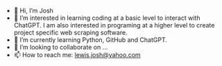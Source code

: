 - 👋 Hi, I’m Josh
- 👀 I’m interested in learning coding at a basic level to interact with ChatGPT.  I am also interested in programing at a higher level to create project specific web scraping software.
- 🌱 I’m currently learning Python, GitHub and ChatGPT.
- 💞️ I’m looking to collaborate on ...
- 📫 How to reach me:  lewis.josh@yahoo.com

<!---
josh9916/josh9916 is a ✨ special ✨ repository because its `README.md` (this file) appears on your GitHub profile.
You can click the Preview link to take a look at your changes.
--->
